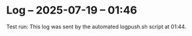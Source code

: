 # Log – 2025-07-19 – 01:46

Test run: This log was sent by the automated logpush.sh script at 01:44.